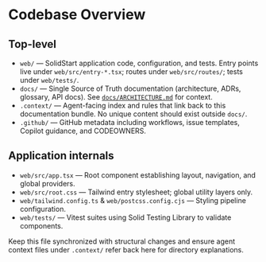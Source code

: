 # Codebase Overview

## Top-level

- `web/` — SolidStart application code, configuration, and tests. Entry points live under `web/src/entry-*.tsx`; routes under `web/src/routes/`; tests under `web/tests/`.
- `docs/` — Single Source of Truth documentation (architecture, ADRs, glossary, API docs). See [`docs/ARCHITECTURE.md`](./ARCHITECTURE.md) for context.
- `.context/` — Agent-facing index and rules that link back to this documentation bundle. No unique content should exist outside `docs/`.
- `.github/` — GitHub metadata including workflows, issue templates, Copilot guidance, and CODEOWNERS.

## Application internals

- `web/src/app.tsx` — Root component establishing layout, navigation, and global providers.
- `web/src/root.css` — Tailwind entry stylesheet; global utility layers only.
- `web/tailwind.config.ts` & `web/postcss.config.cjs` — Styling pipeline configuration.
- `web/tests/` — Vitest suites using Solid Testing Library to validate components.

Keep this file synchronized with structural changes and ensure agent context files under `.context/` refer back here for directory explanations.
